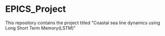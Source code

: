 # EPICS_Project
This repository contains the project titled "Coastal sea line dynamics using Long Short Term Memory(LSTM)"
